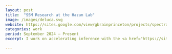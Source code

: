 ```yaml
---
layout: post
title:  "SSM Research at the Hazan Lab"
image: /images/deluca.svg
website: https://sites.google.com/view/gbrainprinceton/projects/spectral-transformers
categories: work  
period: September 2024 — Present
excerpt: I work on accelerating inference with the <a href="https://sites.google.com/view/gbrainprinceton/projects/spectral-transformers">Spectral Transformer</a>, a state space architecture for language modeling produced by Google DeepMind Princeton in collaboration with the Hazan Lab.

---
```


